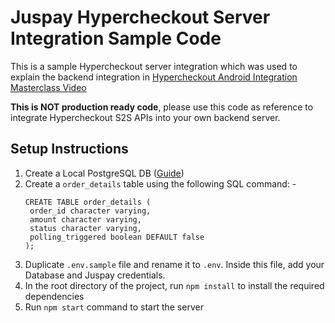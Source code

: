 # Juspay Hypercheckout Server Integration Sample Code

This is a sample Hypercheckout server integration which was used to explain the backend integration in [Hypercheckout Android Integration Masterclass Video](https://www.youtube.com/watch?v=4zpRYsQNclQ&t=635)

**This is NOT production ready code**, please use this code as reference to integrate Hypercheckout S2S APIs into your own backend server.

## Setup Instructions

1. Create a Local PostgreSQL DB ([Guide](https://www.prisma.io/dataguide/postgresql/setting-up-a-local-postgresql-database))
2. Create a `order_details` table using the following SQL command: -
   ```
   CREATE TABLE order_details (
    order_id character varying,
    amount character varying,
    status character varying,
    polling_triggered boolean DEFAULT false
   );
   ```
3. Duplicate `.env.sample` file and rename it to `.env`. Inside this file, add your Database and Juspay credentials.
4. In the root directory of the project, run `npm install` to install the required dependencies
5. Run `npm start` command to start the server
